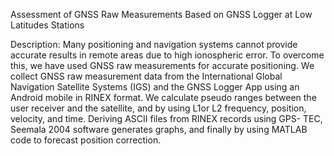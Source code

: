 Assessment of GNSS Raw Measurements Based on GNSS Logger at Low Latitudes Stations

Description: Many positioning and navigation systems cannot provide accurate results in remote areas due to high ionospheric error. To overcome
this, we have used GNSS raw measurements for accurate positioning. We collect GNSS raw measurement data from the International Global
Navigation Satellite Systems (IGS) and the GNSS Logger App using an Android mobile in RINEX format. We calculate pseudo ranges between the
user receiver and the satellite, and by using L1or L2 frequency, position, velocity, and time. Deriving ASCII files from RINEX records using GPS-
TEC, Seemala 2004 software generates graphs, and finally by using MATLAB code to forecast position correction.
